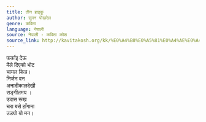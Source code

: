 ```yaml
---
title: तीन हाइकू
author: सुमन पोखरेल
genre: कविता
language: नेपाली
source: नेपाली - कविता कोश
source_link: http://kavitakosh.org/kk/%E0%A4%B8%E0%A5%81%E0%A4%AE%E0%A4%A8_%E0%A4%AA%E0%A5%8B%E0%A4%96%E0%A4%B0%E0%A5%87%E0%A4%B2
---
```


फर्काइ देऊ  
मैले दिएको भोट  
चामल किन्न।  
निर्जन वन  
अनादीकालदेखी  
सङ्गीतमय ।  
उदास रूख  
चरा बसे हाँगामा  
उड्यो यो मन।
